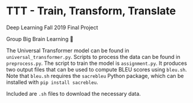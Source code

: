 # TTT - Train, Transform, Translate
Deep Learning Fall 2019 Final Project

Group Big Brain Learning 🤔 

The Universal Transformer model can be found in `universal_transformer.py`.
Scripts to process the data can be found in `preprocess.py`.
The script to train the model is `assignment.py`. It produces two output files that can be used to compute BLEU scores using `bleu.sh`. Note that `bleu.sh` requires the `sacrebleu` Python package, which can be installed with `pip install sacrebleu`.

Included are `.sh` files to download the necessary data.
